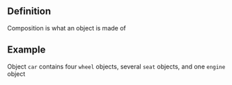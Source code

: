 ## Definition
Composition is what an object is made of

## Example
Object `car` contains four `wheel` objects, several `seat` objects, and one `engine` object
